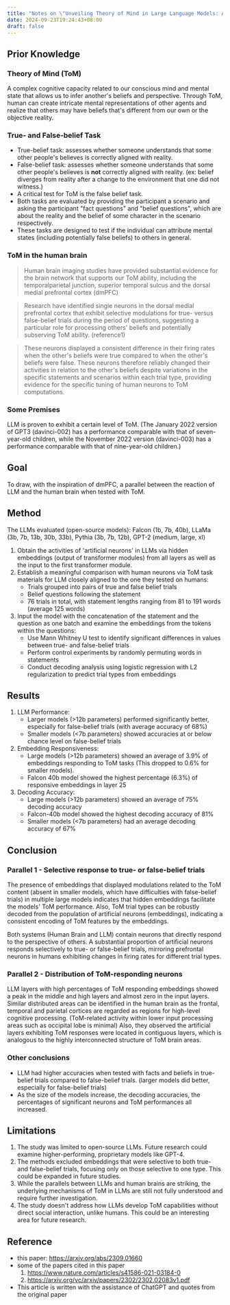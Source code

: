 ```yaml
---
title: "Notes on \"Unveiling Theory of Mind in Large Language Models: A Parallel to Single Neurons in the Human Brain\""
date: 2024-09-23T19:24:43+08:00
draft: false
---
```


## Prior Knowledge
### Theory of Mind (ToM)
A complex cognitive capacity related to our conscious mind and mental state that allows us to infer another's beliefs and perspective. Through ToM, human can create intricate mental representations of other agents and realize that others may have beliefs that's different from our own or the objective reality.
### True- and False-belief Task
* True-belief task: assesses whether someone understands that some other people's believes is correctly aligned with reality.
* False-belief task: assesses whether someone understands that some other people's believes is **not** correctly aligned with reality. (ex: belief diverges from reality after a change to the environment that one did not witness.)
* A critical test for ToM is the false belief task.
* Both tasks are evaluated by providing the participant a scenario and asking the participant "fact questions" and "belief questions", which are about the reality and the belief of some character in the scenario respectively.
* These tasks are designed to test if the individual can attribute mental states (including potentially false beliefs) to others in general.
### ToM in the human brain
> Human brain imaging studies have provided substantial evidence for the brain network that supports our ToM ability, including the temporalparietal junction, superior temporal sulcus and the dorsal medial prefrontal cortex (dmPFC)

> Research have identified single neurons in the dorsal medial prefrontal cortex that exhibit selective modulations for true- versus false-belief trials during the period of questions, suggesting a particular role for processing others' beliefs and potentially subserving ToM ability. (reference1)

> These neurons displayed a consistent difference in their firing rates when the other's beliefs were true compared to when the other's beliefs were false. These neurons therefore reliably changed their activities in relation to the other's beliefs despite variations in the specific statements and scenarios within each trial type, providing evidence for the specific tuning of human neurons to ToM computations.
### Some Premises
LLM is proven to exhibit a certain level of ToM. (The January 2022 version of GPT3 (davinci-002) has a performance comparable with that of seven-year-old children, while the November 2022 version (davinci-003) has a performance comparable with that of nine-year-old children.)
## Goal
To draw, with the inspiration of dmPFC, a parallel between the reaction of LLM and the human brain when tested with ToM.
## Method
The LLMs evaluated (open-source models): Falcon (1b, 7b, 40b), LLaMa (3b, 7b, 13b, 30b, 33b), Pythia (3b, 7b, 12b), GPT-2 (medium, large, xl)
1. Obtain the activities of 'artificial neurons' in LLMs via hidden embeddings (output of transformer modules) from all layers as well as the input to the first transformer module.
2. Establish a meaningful comparison with human neurons via ToM task materials for LLM closely aligned to the one they tested on humans:
   - Trials grouped into pairs of true and false belief trials
   - Belief questions following the statement
   - 76 trials in total, with statement lengths ranging from 81 to 191 words (average 125 words)
3. Input the model with the concatenation of the statement and the question as one batch and examine the embeddings from the tokens within the questions:
   - Use Mann Whitney U test to identify significant differences in values between true- and false-belief trials
   - Perform control experiments by randomly permuting words in statements
   - Conduct decoding analysis using logistic regression with L2 regularization to predict trial types from embeddings
## Results
1. LLM Performance:
   - Larger models (>12b parameters) performed significantly better, especially for false-belief trials (with average accuracy of 68%)
   - Smaller models (<7b parameters) showed accuracies at or below chance level on false-belief trials
2. Embedding Responsiveness:
   - Large models (>12b parameters) showed an average of 3.9% of embeddings responding to ToM tasks (This dropped to 0.6% for smaller models).
   - Falcon 40b model showed the highest percentage (6.3%) of responsive embeddings in layer 25
3. Decoding Accuracy:
   - Large models (>12b parameters) showed an average of 75% decoding accuracy
   - Falcon-40b model showed the highest decoding accuracy of 81%
   - Smaller models (<7b parameters) had an average decoding accuracy of 67%
## Conclusion
### Parallel 1 - Selective response to true- or false-belief trials
The presence of embeddings that displayed modulations related to the ToM content (absent in smaller models, which have difficulties with false-belief trials) in multiple large models indicates that hidden embeddings facilitate the models' ToM performance. Also, ToM trial types can be robustly decoded from the population of artificial neurons (embeddings), indicating a consistent encoding of ToM features by the embeddings.

Both systems (Human Brain and LLM) contain neurons that directly respond to the perspective of others. A substantial proportion of artificial neurons responds selectively to true- or false-belief trials, mirroring prefrontal neurons in humans exhibiting changes in firing rates for different trial types.
### Parallel 2 - Distribution of ToM-responding neurons
LLM layers with high percentages of ToM responding embeddings showed a peak in the middle and high layers and almost zero in the input layers. Similar distributed areas can be identified in the human brain as the frontal, temporal and parietal cortices are regarded as regions for high-level cognitive processing. (ToM-related activity within lower input processing areas such as occipital lobe is minimal) Also, they observed the artificial layers exhibiting ToM responses were located in contiguous layers, which is analogous to the highly interconnected structure of ToM brain areas.
### Other conclusions
* LLM had higher accuracies when tested with facts and beliefs in true-belief trials compared to false-belief trials. (larger models did better, especially for false-belief trials)
* As the size of the models increase, the decoding accuracies, the percentages of significant neurons and ToM performances all increased.
## Limitations
1. The study was limited to open-source LLMs. Future research could examine higher-performing, proprietary models like GPT-4.
2. The methods excluded embeddings that were selective to both true- and false-belief trials, focusing only on those selective to one type. This could be expanded in future studies.
3. While the parallels between LLMs and human brains are striking, the underlying mechanisms of ToM in LLMs are still not fully understood and require further investigation.
4. The study doesn't address how LLMs develop ToM capabilities without direct social interaction, unlike humans. This could be an interesting area for future research.
## Reference
* this paper: https://arxiv.org/abs/2309.01660
* some of the papers cited in this paper
	1. https://www.nature.com/articles/s41586-021-03184-0
	2. https://arxiv.org/vc/arxiv/papers/2302/2302.02083v1.pdf
* This article is written with the assistance of ChatGPT and quotes from the original paper